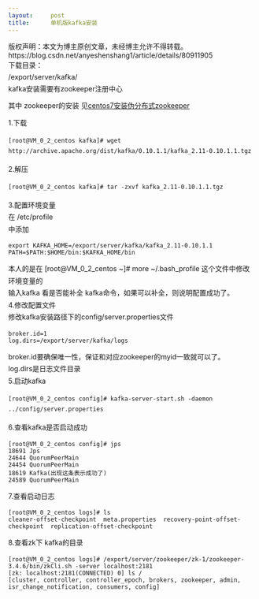 ```yaml
---
layout:     post
title:      单机版kafka安装
---
```

<div id="article_content" class="article_content clearfix csdn-tracking-statistics" data-pid="blog" data-mod="popu_307" data-dsm="post">
								<div class="article-copyright">
					版权声明：本文为博主原创文章，未经博主允许不得转载。					https://blog.csdn.net/anyeshenshang1/article/details/80911905				</div>
								            <link rel="stylesheet" href="https://csdnimg.cn/release/phoenix/template/css/ck_htmledit_views-f76675cdea.css">
						<div class="htmledit_views" id="content_views">
                <div style="text-align:left;line-height:1.75;font-size:14px;">下载目录：</div><div style="text-align:left;line-height:1.75;font-size:14px;">/export/server/kafka/</div>kafka安装需要有zookeeper注册中心<p>其中 zookeeper的安装 见<a href="https://blog.csdn.net/anyeshenshang1/article/details/80856150" rel="nofollow">centos7安装伪分布式zookeeper</a><br></p><div style="text-align:left;line-height:1.75;font-size:14px;">1.下载</div><div style="text-align:left;line-height:1.75;font-size:14px;"><pre><code class="language-plain">[root@VM_0_2_centos kafka]# wget http://archive.apache.org/dist/kafka/0.10.1.1/kafka_2.11-0.10.1.1.tgz</code></pre></div><div style="text-align:left;line-height:1.75;font-size:14px;">2.解压</div><div style="text-align:left;line-height:1.75;font-size:14px;"><pre><code class="language-plain">[root@VM_0_2_centos kafka]# tar -zxvf kafka_2.11-0.10.1.1.tgz</code></pre></div><div style="text-align:left;line-height:1.75;font-size:14px;">3.配置环境变量</div><div style="text-align:left;line-height:1.75;font-size:14px;">在 /etc/profile</div><div style="text-align:left;line-height:1.75;font-size:14px;">中添加</div><pre><code class="language-plain">export KAFKA_HOME=/export/server/kafka/kafka_2.11-0.10.1.1
PATH=$PATH:$HOME/bin:$KAFKA_HOME/bin</code></pre><div style="text-align:left;line-height:1.75;font-size:14px;">本人的是在 [root@VM_0_2_centos ~]# more ~/.bash_profile  这个文件中修改环境变量的</div><div style="text-align:left;line-height:1.75;font-size:14px;">输入kafka 看是否能补全 kafka命令，如果可以补全，则说明配置成功了。</div><div style="text-align:left;line-height:1.75;font-size:14px;">4.修改配置文件</div><div style="text-align:left;line-height:1.75;font-size:14px;">修改kafka安装路径下的config/server.properties文件</div><pre><code class="language-plain">broker.id=1
log.dirs=/export/server/kafka/logs</code></pre><div style="text-align:left;line-height:1.75;font-size:14px;">broker.id要确保唯一性，保证和对应zookeeper的myid一致就可以了。</div><div style="text-align:left;line-height:1.75;font-size:14px;">log.dirs是日志文件目录</div><div style="text-align:left;line-height:1.75;font-size:14px;">5.启动kafka</div><div style="text-align:left;line-height:1.75;font-size:14px;"><pre><code class="language-plain">[root@VM_0_2_centos config]# kafka-server-start.sh -daemon ../config/server.properties</code></pre></div><div style="text-align:left;line-height:1.75;font-size:14px;">6.查看kafka是否启动成功</div><pre><code class="language-plain">[root@VM_0_2_centos config]# jps
18691 Jps
24644 QuorumPeerMain
24454 QuorumPeerMain
18619 Kafka(出现这条表示成功了)
24589 QuorumPeerMain</code></pre><div style="text-align:left;line-height:1.75;font-size:14px;">7.查看启动日志</div><pre><code class="language-plain">[root@VM_0_2_centos logs]# ls
cleaner-offset-checkpoint  meta.properties  recovery-point-offset-checkpoint  replication-offset-checkpoint</code></pre><div style="text-align:left;line-height:1.75;font-size:14px;">8.查看zk下 kafka的目录</div><pre><code class="language-plain">[root@VM_0_2_centos logs]# /export/server/zookeeper/zk-1/zookeeper-3.4.6/bin/zkCli.sh -server localhost:2181
[zk: localhost:2181(CONNECTED) 0] ls /
[cluster, controller, controller_epoch, brokers, zookeeper, admin, isr_change_notification, consumers, config]</code></pre><br><br><div style="text-align:left;line-height:1.75;font-size:14px;"><br></div><div style="text-align:left;line-height:1.75;font-size:14px;"><br></div>            </div>
                </div>
